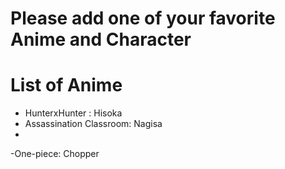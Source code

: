 # Please add one of your favorite Anime and Character

# List of Anime
- HunterxHunter : Hisoka
- Assassination Classroom: Nagisa
-
-One-piece: Chopper
